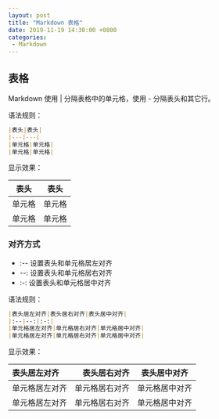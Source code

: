 ```yaml
---
layout: post
title: "Markdown 表格"
date: 2019-11-19 14:30:00 +0800
categories: 
 - Markdown
---
```


## 表格

Markdown 使用 \| 分隔表格中的单元格，使用 \- 分隔表头和其它行。

<!-- more -->

语法规则：

```markdown
|表头|表头|
|---|---|
|单元格|单元格|
|单元格|单元格|
```

显示效果：

|表头|表头|
|---|---|
|单元格|单元格|
|单元格|单元格|

### 对齐方式

- :--   设置表头和单元格居左对齐
- --:   设置表头和单元格居右对齐
- :-:   设置表头和单元格居中对齐

语法规则：

```markdown
|表头居左对齐|表头居右对齐|表头居中对齐|
|:--|--:|:-:|
|单元格居左对齐|单元格居右对齐|单元格居中对齐|
|单元格居左对齐|单元格居右对齐|单元格居中对齐|
```

显示效果：

|表头居左对齐|表头居右对齐|表头居中对齐|
|:--|--:|:-:|
|单元格居左对齐|单元格居右对齐|单元格居中对齐|
|单元格居左对齐|单元格居右对齐|单元格居中对齐|
